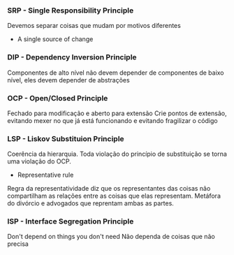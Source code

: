 ### SRP - Single Responsibility Principle
Devemos separar coisas que mudam por motivos diferentes

- A single source of change

### DIP - Dependency Inversion Principle
Componentes de alto nível não devem depender de componentes de baixo nível, eles devem depender de abstrações

### OCP - Open/Closed Principle
Fechado para modificação e aberto para extensão
Crie pontos de extensão, evitando mexer no que já está funcionando e evitando fragilizar o código

### LSP - Liskov Substituion Principle
Coerência da hierarquia.
Toda violação do princípio de substituição se torna uma violação do OCP.

- Representative rule

Regra da representatividade diz que os representantes das coisas não compartilham as relações entre as coisas que elas representam.
Metáfora do divórcio e advogados que reprentam ambas as partes.

### ISP - Interface Segregation Principle
Don't depend on things you don't need
Não dependa de coisas que não precisa
